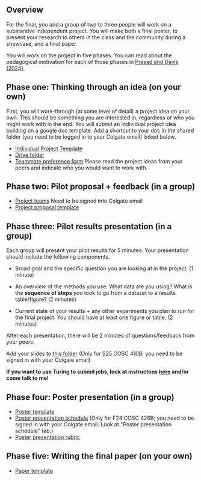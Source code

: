 ## Overview

For the final, you and a group of two to three people will work on a substantive independent project. You will make both a final poster, to present your research to others in the class and the community during a showcase, and a final paper.

You will work on the project in five phases. You can read about the pedagogical motivation for each of those phases in [Prasad and Davis (2024)](https://aclanthology.org/2024.teachingnlp-1.16/). 

## Phase one: Thinking through an idea (on your own)

First, you will work-through (at some level of detail) a project idea on your own. This should be something you are interested in, regardless of who you might work with in the end. You will submit an individual project idea building on a google doc template. Add a shortcut to your doc in the shared folder (you need to be logged in to your Colgate email) linked below.

* [Individual Project Template](https://docs.google.com/document/d/1TxtTuiaqHDGzRfxh7LhppiRUBqBkBK3Zh94F4f0n_X4/edit?usp=sharing)
* [Drive folder](https://drive.google.com/drive/folders/1jysrS4mk7VOISNRSTyiNVbSNipDGWbll?usp=sharing)
* [Teammate preference form](https://docs.google.com/forms/d/e/1FAIpQLSfttWXvYcsMK35UbuU7IQl9IraVFFfzT6gKERoKwnyUFIIUgw/viewform?usp=sharing) Please read the project ideas from your peers and indicate who you would want to work with. 

## Phase two: Pilot proposal + feedback (in a group)

* [Project teams](https://docs.google.com/spreadsheets/d/1p0Li_78Pr1mCcpyATS9H8q89hEozkr9BUOmDS5EjMbQ/edit?usp=sharing) Need to be signed into Colgate email
* [Project proposal template](https://docs.google.com/document/d/1V5Boa1_JeuTWTGUJo8Jd6eyI4oM5JhcmKijDXY3Xr2A/edit?usp=sharing)


## Phase three: Pilot results presentation (in a group)
Each group will present your pilot results for 5 minutes. Your presentation should include the following components.  

* Broad goal and the specific question you are looking at in the project. (1 minute)

* An *overview* of the methods you use. What data are you using? What is the **sequence of steps** you took to go from a dataset to a results table/figure? (2 minutes) 

* Current state of your results + any other experiments you plan to run for the final project. You should have at least one figure or table. (2 minutes)

After each presentation, there will be 2 minutes of questions/feedback from your peers. 

Add your slides to [this folder](https://drive.google.com/drive/folders/1cjgTrJabEHMq7te5EvYV5Zz03Y-OvLXG?usp=drive_link) (Only for S25 COSC 410B; you need to be signed in with your Colgate email)

**If you want to use Turing to submit jobs, look at instructons [here](https://github.com/forrestdavis/NLPScholar/blob/main/Server.md) and/or come talk to me!**


## Phase four: Poster presentation (in a group)

* [Poster template](https://docs.google.com/presentation/d/1GGJMG_BTGtAOZLpRNaWq_JYd7sqgx72Vi5sCLR2ZhaA/edit?usp=sharing)
* [Poster presentation schedule](https://docs.google.com/spreadsheets/d/1p0Li_78Pr1mCcpyATS9H8q89hEozkr9BUOmDS5EjMbQ/edit?usp=sharing) (Only for F24 COSC 426B; you need to be signed in with your Colgate email. Look at "Poster presentation schedule" tab.)
* [Poster presentation rubric](https://docs.google.com/document/d/1FT_WVUHGX2FyaP49hB2R6xkZXdCiewCWWNjmjZRTvUE/edit?usp=sharing)



## Phase five: Writing the final paper (on your own)
* [Paper template](https://www.overleaf.com/project/67571ccd9e602755afcb0d8d)
